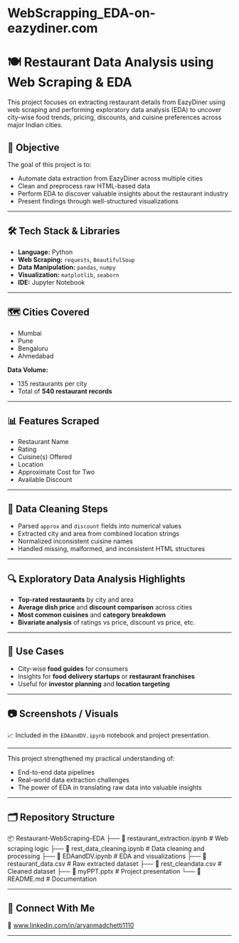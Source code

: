 # WebScrapping_EDA-on-eazydiner.com

# 🍽️ Restaurant Data Analysis using Web Scraping & EDA

This project focuses on extracting restaurant details from EazyDiner using web scraping and performing exploratory data analysis (EDA) to uncover city-wise food trends, pricing, discounts, and cuisine preferences across major Indian cities.

## 📌 Objective

The goal of this project is to:
- Automate data extraction from EazyDiner across multiple cities
- Clean and preprocess raw HTML-based data
- Perform EDA to discover valuable insights about the restaurant industry
- Present findings through well-structured visualizations

---

## 🛠️ Tech Stack & Libraries

- **Language:** Python  
- **Web Scraping:** `requests`, `BeautifulSoup`  
- **Data Manipulation:** `pandas`, `numpy`  
- **Visualization:** `matplotlib`, `seaborn`  
- **IDE:** Jupyter Notebook

---

## 🗺️ Cities Covered

- Mumbai  
- Pune  
- Bengaluru  
- Ahmedabad  

**Data Volume:**  
- 135 restaurants per city  
- Total of **540 restaurant records**

---

## 📊 Features Scraped

- Restaurant Name  
- Rating  
- Cuisine(s) Offered  
- Location  
- Approximate Cost for Two  
- Available Discount  

---

## 🧹 Data Cleaning Steps

- Parsed `approx` and `discount` fields into numerical values  
- Extracted city and area from combined location strings  
- Normalized inconsistent cuisine names  
- Handled missing, malformed, and inconsistent HTML structures  

---

## 🔍 Exploratory Data Analysis Highlights

- **Top-rated restaurants** by city and area  
- **Average dish price** and **discount comparison** across cities  
- **Most common cuisines** and **category breakdown**  
- **Bivariate analysis** of ratings vs price, discount vs price, etc.  

---

## 📌 Use Cases

- City-wise **food guides** for consumers  
- Insights for **food delivery startups** or **restaurant franchises**  
- Useful for **investor planning** and **location targeting**

---

## 📷 Screenshots / Visuals

📈 Included in the `EDAandDV.ipynb` notebook and project presentation.  

---

This project strengthened my practical understanding of:
- End-to-end data pipelines
- Real-world data extraction challenges
- The power of EDA in translating raw data into valuable insights

---

## 🗂️ Repository Structure

📦 Restaurant-WebScraping-EDA
├── 📄 restaurant_extraction.ipynb # Web scraping logic
├── 📄 rest_data_cleaning.ipynb # Data cleaning and processing
├── 📄 EDAandDV.ipynb # EDA and visualizations
├── 📄 restaurant_data.csv # Raw extracted dataset
├── 📄 rest_cleandata.csv # Cleaned dataset
├── 📄 myPPT.pptx # Project presentation
└── 📄 README.md # Documentation

---

## 🔗 Connect With Me

🔗 www.linkedin.com/in/aryanmadchetti1110

---
